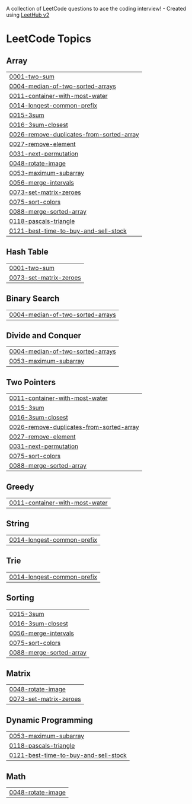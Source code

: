 A collection of LeetCode questions to ace the coding interview! - Created using [LeetHub v2](https://github.com/arunbhardwaj/LeetHub-2.0)
<!---LeetCode Topics Start-->
# LeetCode Topics
## Array
|  |
| ------- |
| [0001-two-sum](https://github.com/BhanuSri7997/Byte-by-Byte/tree/master/0001-two-sum) |
| [0004-median-of-two-sorted-arrays](https://github.com/BhanuSri7997/Byte-by-Byte/tree/master/0004-median-of-two-sorted-arrays) |
| [0011-container-with-most-water](https://github.com/BhanuSri7997/Byte-by-Byte/tree/master/0011-container-with-most-water) |
| [0014-longest-common-prefix](https://github.com/BhanuSri7997/Byte-by-Byte/tree/master/0014-longest-common-prefix) |
| [0015-3sum](https://github.com/BhanuSri7997/Byte-by-Byte/tree/master/0015-3sum) |
| [0016-3sum-closest](https://github.com/BhanuSri7997/Byte-by-Byte/tree/master/0016-3sum-closest) |
| [0026-remove-duplicates-from-sorted-array](https://github.com/BhanuSri7997/Byte-by-Byte/tree/master/0026-remove-duplicates-from-sorted-array) |
| [0027-remove-element](https://github.com/BhanuSri7997/Byte-by-Byte/tree/master/0027-remove-element) |
| [0031-next-permutation](https://github.com/BhanuSri7997/Byte-by-Byte/tree/master/0031-next-permutation) |
| [0048-rotate-image](https://github.com/BhanuSri7997/Byte-by-Byte/tree/master/0048-rotate-image) |
| [0053-maximum-subarray](https://github.com/BhanuSri7997/Byte-by-Byte/tree/master/0053-maximum-subarray) |
| [0056-merge-intervals](https://github.com/BhanuSri7997/Byte-by-Byte/tree/master/0056-merge-intervals) |
| [0073-set-matrix-zeroes](https://github.com/BhanuSri7997/Byte-by-Byte/tree/master/0073-set-matrix-zeroes) |
| [0075-sort-colors](https://github.com/BhanuSri7997/Byte-by-Byte/tree/master/0075-sort-colors) |
| [0088-merge-sorted-array](https://github.com/BhanuSri7997/Byte-by-Byte/tree/master/0088-merge-sorted-array) |
| [0118-pascals-triangle](https://github.com/BhanuSri7997/Byte-by-Byte/tree/master/0118-pascals-triangle) |
| [0121-best-time-to-buy-and-sell-stock](https://github.com/BhanuSri7997/Byte-by-Byte/tree/master/0121-best-time-to-buy-and-sell-stock) |
## Hash Table
|  |
| ------- |
| [0001-two-sum](https://github.com/BhanuSri7997/Byte-by-Byte/tree/master/0001-two-sum) |
| [0073-set-matrix-zeroes](https://github.com/BhanuSri7997/Byte-by-Byte/tree/master/0073-set-matrix-zeroes) |
## Binary Search
|  |
| ------- |
| [0004-median-of-two-sorted-arrays](https://github.com/BhanuSri7997/Byte-by-Byte/tree/master/0004-median-of-two-sorted-arrays) |
## Divide and Conquer
|  |
| ------- |
| [0004-median-of-two-sorted-arrays](https://github.com/BhanuSri7997/Byte-by-Byte/tree/master/0004-median-of-two-sorted-arrays) |
| [0053-maximum-subarray](https://github.com/BhanuSri7997/Byte-by-Byte/tree/master/0053-maximum-subarray) |
## Two Pointers
|  |
| ------- |
| [0011-container-with-most-water](https://github.com/BhanuSri7997/Byte-by-Byte/tree/master/0011-container-with-most-water) |
| [0015-3sum](https://github.com/BhanuSri7997/Byte-by-Byte/tree/master/0015-3sum) |
| [0016-3sum-closest](https://github.com/BhanuSri7997/Byte-by-Byte/tree/master/0016-3sum-closest) |
| [0026-remove-duplicates-from-sorted-array](https://github.com/BhanuSri7997/Byte-by-Byte/tree/master/0026-remove-duplicates-from-sorted-array) |
| [0027-remove-element](https://github.com/BhanuSri7997/Byte-by-Byte/tree/master/0027-remove-element) |
| [0031-next-permutation](https://github.com/BhanuSri7997/Byte-by-Byte/tree/master/0031-next-permutation) |
| [0075-sort-colors](https://github.com/BhanuSri7997/Byte-by-Byte/tree/master/0075-sort-colors) |
| [0088-merge-sorted-array](https://github.com/BhanuSri7997/Byte-by-Byte/tree/master/0088-merge-sorted-array) |
## Greedy
|  |
| ------- |
| [0011-container-with-most-water](https://github.com/BhanuSri7997/Byte-by-Byte/tree/master/0011-container-with-most-water) |
## String
|  |
| ------- |
| [0014-longest-common-prefix](https://github.com/BhanuSri7997/Byte-by-Byte/tree/master/0014-longest-common-prefix) |
## Trie
|  |
| ------- |
| [0014-longest-common-prefix](https://github.com/BhanuSri7997/Byte-by-Byte/tree/master/0014-longest-common-prefix) |
## Sorting
|  |
| ------- |
| [0015-3sum](https://github.com/BhanuSri7997/Byte-by-Byte/tree/master/0015-3sum) |
| [0016-3sum-closest](https://github.com/BhanuSri7997/Byte-by-Byte/tree/master/0016-3sum-closest) |
| [0056-merge-intervals](https://github.com/BhanuSri7997/Byte-by-Byte/tree/master/0056-merge-intervals) |
| [0075-sort-colors](https://github.com/BhanuSri7997/Byte-by-Byte/tree/master/0075-sort-colors) |
| [0088-merge-sorted-array](https://github.com/BhanuSri7997/Byte-by-Byte/tree/master/0088-merge-sorted-array) |
## Matrix
|  |
| ------- |
| [0048-rotate-image](https://github.com/BhanuSri7997/Byte-by-Byte/tree/master/0048-rotate-image) |
| [0073-set-matrix-zeroes](https://github.com/BhanuSri7997/Byte-by-Byte/tree/master/0073-set-matrix-zeroes) |
## Dynamic Programming
|  |
| ------- |
| [0053-maximum-subarray](https://github.com/BhanuSri7997/Byte-by-Byte/tree/master/0053-maximum-subarray) |
| [0118-pascals-triangle](https://github.com/BhanuSri7997/Byte-by-Byte/tree/master/0118-pascals-triangle) |
| [0121-best-time-to-buy-and-sell-stock](https://github.com/BhanuSri7997/Byte-by-Byte/tree/master/0121-best-time-to-buy-and-sell-stock) |
## Math
|  |
| ------- |
| [0048-rotate-image](https://github.com/BhanuSri7997/Byte-by-Byte/tree/master/0048-rotate-image) |
<!---LeetCode Topics End-->